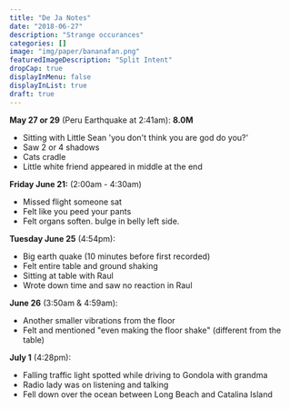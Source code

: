 ```yaml
---
title: "De Ja Notes"
date: "2018-06-27"
description: "Strange occurances"
categories: []
image: "img/paper/bananafan.png"
featuredImageDescription: "Split Intent"
dropCap: true
displayInMenu: false
displayInList: true
draft: true
---
```


**May 27 or 29** (Peru Earthquake at 2:41am): **8.0M**  
- Sitting with Little Sean 'you don't think you are god do you?'  
- Saw 2 or 4 shadows  
- Cats cradle  
- Little white friend appeared in middle at the end  


**Friday June 21:** (2:00am - 4:30am)  
- Missed flight someone sat  
- Felt like you peed your pants  
- Felt organs soften. bulge in belly left side.  

**Tuesday June 25** (4:54pm):  
- Big earth quake (10 minutes before first recorded)  
- Felt entire table and ground shaking  
- Sitting at table with Raul  
- Wrote down time and saw no reaction in Raul  

**June 26** (3:50am & 4:59am):  
- Another smaller vibrations from the floor  
- Felt and mentioned "even making the floor shake" (different from the table)  

**July 1** (4:28pm):  
- Falling traffic light spotted while driving to Gondola with grandma  
- Radio lady was on listening and talking  
- Fell down over the ocean between Long Beach and Catalina Island  